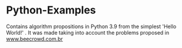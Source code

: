 # Python-Examples
Contains algorithm propositions in Python 3.9 from the simplest 'Hello World!' . It was made taking into account the problems proposed in www.beecrowd.com.br
